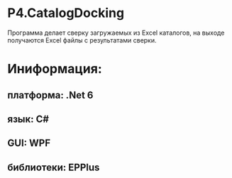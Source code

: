 # P4.CatalogDocking

Программа делает сверку загружаемых из Excel каталогов, на выходе получаются Excel файлы с результатами сверки.

# Иниформация:
## платформа: .Net 6
## язык: C#
## GUI: WPF
## библиотеки: EPPlus
